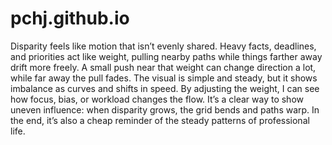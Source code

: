 # pchj.github.io

Disparity feels like motion that isn’t evenly shared. Heavy facts, deadlines, and priorities act like weight, pulling nearby paths while things farther away drift more freely. A small push near that weight can change direction a lot, while far away the pull fades. The visual is simple and steady, but it shows imbalance as curves and shifts in speed. By adjusting the weight, I can see how focus, bias, or workload changes the flow. It’s a clear way to show uneven influence: when disparity grows, the grid bends and paths warp. In the end, it’s also a cheap reminder of the steady patterns of professional life. 

